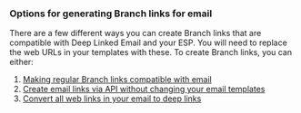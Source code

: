 ### Options for generating Branch links for email

There are a few different ways you can create Branch links that are compatible with Deep Linked Email and your ESP. You will need to replace the web URLs in your templates with these. To create Branch links, you can either:

1. [Making regular Branch links compatible with email](#making-regular-branch-links-compatible-with-email)
1. [Create email links via API without changing your email templates](#create-email-links-via-api-without-changing-your-email-templates)
1. [Convert all web links in your email to deep links](#convert-all-web-links-in-your-email-to-deep-links)
